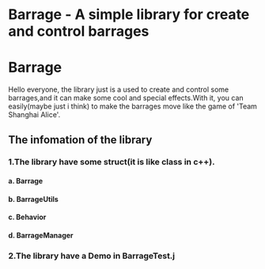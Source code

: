 # Barrage   - A simple library for create and control barrages
Barrage
======

Hello everyone, the library just is a used to create and control some barrages,and it can make some 
cool and special effects.With it, you can easily(maybe just i think) to make the barrages move like
the game of 'Team Shanghai Alice'.

The infomation of the library
----

### 1.The library have some struct(it is like class in c++).
####           a. Barrage
####           b. BarrageUtils
####           c. Behavior
####           d. BarrageManager
        
### 2.The library have a Demo in BarrageTest.j
